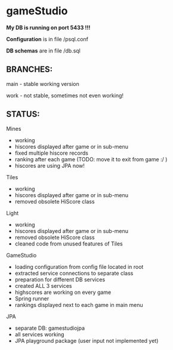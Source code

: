 # gameStudio

**My DB is running on port 5433 !!!**

**Configuration** is in file /psql.conf

**DB schemas** are in file /db.sql

BRANCHES:
---
main - stable working version

work - not stable, sometimes not even working!

STATUS:
---

Mines
- working
- hiscores displayed after game or in sub-menu
- fixed multiple hiscore records
- ranking after each game (TODO: move it to exit from game :/ )
- hiscores are using JPA now!

Tiles
- working
- hiscores displayed after game or in sub-menu
- removed obsolete HiScore class

Light
- working
- hiscores displayed after game or in sub-menu
- removed obsolete HiScore class
- cleaned code from unused features of Tiles

GameStudio
- loading configuration from config file located in root
- extracted service connections to separate class
- preparation for different DB services
- created ALL 3 services
- highscores are working on every game
- Spring runner
- rankings displayed next to each game in main menu

JPA
- separate DB: gamestudiojpa
- all services working
- JPA playground package (user input not implemented yet)



